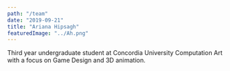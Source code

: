 ```yaml
---
path: "/team"
date: "2019-09-21"
title: "Ariana Hipsagh"
featuredImage: "../Ah.png"
---
```

Third year undergraduate student at Concordia University Computation Art with a focus on Game Design and 3D animation.